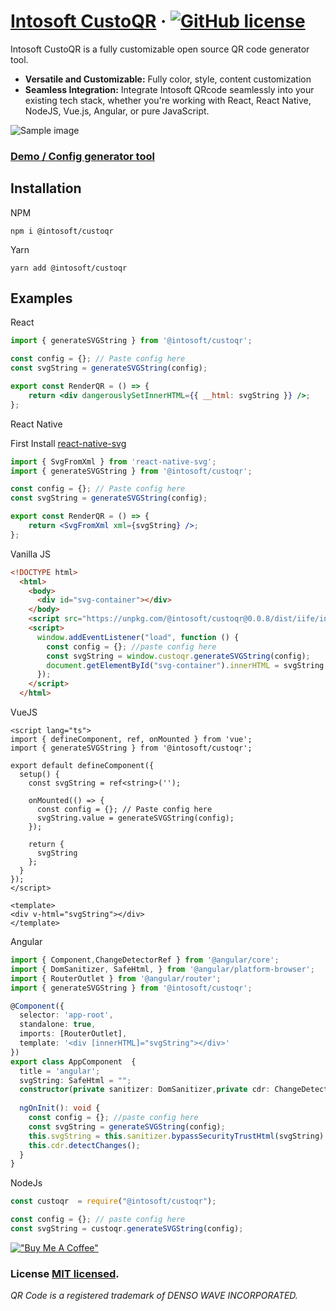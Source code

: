 # [Intosoft CustoQR](https://custoqr.com/) &middot; [![GitHub license](https://img.shields.io/badge/license-MIT-blue.svg)](https://github.com/Intosoft/qrcode/blob/main/LICENSE)

Intosoft CustoQR is a fully customizable open source QR code generator tool.

-   **Versatile and Customizable:** Fully color, style, content customization
-   **Seamless Integration:** Integrate Intosoft QRcode seamlessly into your existing tech stack, whether you're working with React, React Native, NodeJS, Vue.js, Angular, or pure JavaScript.

![Sample image](https://custoqr.com/sample.png)
### [Demo / Config generator tool](https://custoqr.com)

## Installation

NPM

```
npm i @intosoft/custoqr
```

Yarn

```
yarn add @intosoft/custoqr
```

## Examples

React

```jsx
import { generateSVGString } from '@intosoft/custoqr';

const config = {}; // Paste config here
const svgString = generateSVGString(config);

export const RenderQR = () => {
    return <div dangerouslySetInnerHTML={{ __html: svgString }} />;
};
```

React Native

First Install [react-native-svg](https://github.com/software-mansion/react-native-svg)

```jsx
import { SvgFromXml } from 'react-native-svg';
import { generateSVGString } from '@intosoft/custoqr';

const config = {}; // Paste config here
const svgString = generateSVGString(config);

export const RenderQR = () => {
    return <SvgFromXml xml={svgString} />;
};
```

Vanilla JS

```html
<!DOCTYPE html>
  <html>
    <body>
      <div id="svg-container"></div>
    </body>
    <script src="https://unpkg.com/@intosoft/custoqr@0.0.8/dist/iife/index.js"></script>
    <script>
      window.addEventListener("load", function () {
        const config = {}; //paste config here
        const svgString = window.custoqr.generateSVGString(config);
        document.getElementById("svg-container").innerHTML = svgString;
      });
    </script>
  </html>
```

VueJS
```vue
<script lang="ts">
import { defineComponent, ref, onMounted } from 'vue';
import { generateSVGString } from '@intosoft/custoqr';

export default defineComponent({
  setup() {
    const svgString = ref<string>('');

    onMounted(() => {
      const config = {}; // Paste config here
      svgString.value = generateSVGString(config);
    });

    return {
      svgString
    };
  }
});
</script>

<template>
<div v-html="svgString"></div>
</template>
```

Angular
```ts
import { Component,ChangeDetectorRef } from '@angular/core';
import { DomSanitizer, SafeHtml, } from '@angular/platform-browser';
import { RouterOutlet } from '@angular/router';
import { generateSVGString } from '@intosoft/custoqr';

@Component({
  selector: 'app-root',
  standalone: true,
  imports: [RouterOutlet],
  template: '<div [innerHTML]="svgString"></div>'
})
export class AppComponent  {
  title = 'angular';
  svgString: SafeHtml = "";
  constructor(private sanitizer: DomSanitizer,private cdr: ChangeDetectorRef) {}
  
  ngOnInit(): void {
    const config = {}; //paste config here
    const svgString = generateSVGString(config);
    this.svgString = this.sanitizer.bypassSecurityTrustHtml(svgString)
    this.cdr.detectChanges();
  }
}
  ```
  
  NodeJs
  ```js
const custoqr  = require("@intosoft/custoqr");

const config = {}; // paste config here
const svgString = custoqr.generateSVGString(config);
  ```


[!["Buy Me A Coffee"](https://www.buymeacoffee.com/assets/img/custom_images/orange_img.png)](https://www.buymeacoffee.com/sakulbudhathoki)

### License [MIT licensed](./LICENSE).

_QR Code is a registered trademark of DENSO WAVE INCORPORATED._
